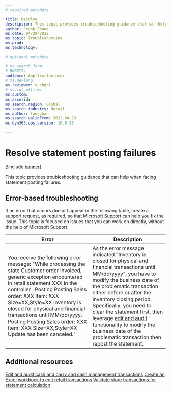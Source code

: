 ```yaml
---
# required metadata

title: Resolve 
description: This topic provides troubleshooting guidance that can help resolve failures during statement posting process
author: Frank-Zhang
ms.date: 04/29/2022
ms.topic: Troubleshooting
ms.prod: 
ms.technology: 

# optional metadata

# ms.search.form: 
# ROBOTS: 
audience: Application user
# ms.devlang: 
ms.reviewer: v-chgri
# ms.tgt_pltfrm: 
ms.custom: 
ms.assetid: 
ms.search.region: Global
ms.search.industry: Retail
ms.author: fangzhan
ms.search.validFrom: 2022-04-29
ms.dyn365.ops.version: 10.0.28

---
```


# Resolve statement posting failures

[!include [banner](../../includes/banner.md)]

This topic provides troubleshooting guidance that can help when facing statement posting failures.

## Error-based troubleshooting
If an error that occurs doesn't appear in the following table, create a support request, as required, so that Microsoft Support can help you fix the issue. This topic is focused on issues that you can work on directly, without the help of Microsoft Support.

| Error | Description |
|-------|-------------|
| You receive the following error message: "While processing the state Customer order invoiced, generic exception encountered in retail statement XXX in the controller : Posting Posting Sales order: XXX Item: XXX Size=XX,Style=XX Inventory is closed for physical and financial transactions until MM/dd/yyyy. Posting Posting Sales order: XXX Item: XXX Size=XX,Style=XX Update has been canceled." | As the error message indicated "Inventory is closed for physical and financial transactions until MM/dd/yyyy", you have to modify the business date of the problematic transaction either before or after the inventory closing period. Specifically, you need to clear the statement first, then leverage [edit and audit](https://docs.microsoft.com/en-us/dynamics365/commerce/edit-cash-trans) functionality to modify the business date of the problematic transaction then repost the statement.|


## Additional resources

[Edit and audit cash and carry and cash management transactions](https://docs.microsoft.com/en-us/dynamics365/commerce/edit-cash-trans)
[Create an Excel workbook to edit retail transactions](https://docs.microsoft.com/en-us/dynamics365/commerce/create-excel-edit)
[Validate store transactions for statement calculation](https://docs.microsoft.com/en-us/dynamics365/commerce/valid-checker)
